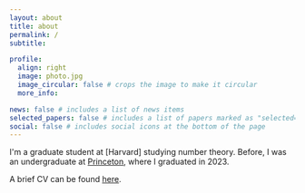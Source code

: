 ```yaml
---
layout: about
title: about
permalink: /
subtitle:

profile:
  align: right
  image: photo.jpg
  image_circular: false # crops the image to make it circular
  more_info:

news: false # includes a list of news items
selected_papers: false # includes a list of papers marked as "selected={true}"
social: false # includes social icons at the bottom of the page
---
```


I'm a graduate student at [Harvard] studying number theory. Before, I was an undergraduate at [Princeton](http://math.princeton.edu), where I graduated in 2023.

A brief CV can be found <a href="https://danielhu1729.github.io/CV.pdf" target="_blank">here</a>.

